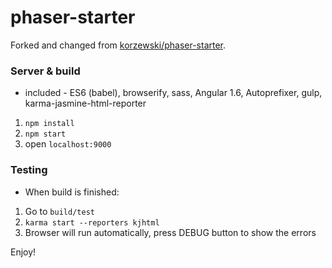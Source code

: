 # phaser-starter

Forked and changed from [korzewski/phaser-starter](https://github.com/korzewski/phaser-starter).

### Server & build

* included - ES6 (babel), browserify, sass, Angular 1.6, Autoprefixer, gulp, karma-jasmine-html-reporter

1. ```npm install```
2. ```npm start```
3. open ```localhost:9000```


### Testing

* When build is finished:
1. Go to ```build/test```
2. ```karma start --reporters kjhtml```
3. Browser will run automatically, press DEBUG button to show the errors


Enjoy!

